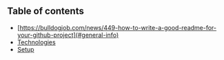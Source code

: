 ## Table of contents
* [https://bulldogjob.com/news/449-how-to-write-a-good-readme-for-your-github-project](#general-info)
* [Technologies](#technologies)
* [Setup](#setup)